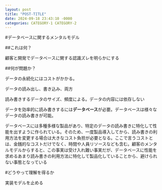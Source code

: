 ```yaml
---
layout: post
title: "POST-TITLE"
date: 2024-09-18 23:43:10 -0000
categories: CATEGORY-1 CATEGORY-2
---
```


#データベースに関するメンタルモデル

##これは何？

顧客と開発でデータベースに関する認識ズレを明らかにする

##何が問題か？

データの永続化にはコストがかかる。

データの読み出し、書き込み、両方

読み書きするデータのサイズ、頻度による。データの内容には依存しない

データを効率的に読み書きするには**データベース**が必要。データベースは様々なデータの読み書きが可能。

データベースには多種多様な製品があり、特定のデータの読み書きに特化して性能を出すように作られている。そのため、一度製品導入してから、読み書きの利用方法を変更する場合は大きなコスト負担が必要となる。ここで言うコストとは、金銭的なコストだけでなく、時間や人員リソースなども含む。顧客のメンタルモデルからすると、この事実は受け入れ難い事実だが、データベースに性能を求めるあまり読み書きの利用方法に特化して製品化していることから、避けられない事態となっている

#どうやって理解を得るか

実装モデルを止める
